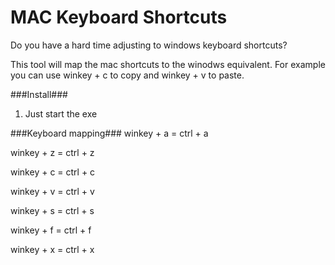 MAC Keyboard Shortcuts
============

Do you have a hard time adjusting to windows keyboard shortcuts?

This tool will map the mac shortcuts to the winodws equivalent.
For example you can use winkey + c to copy and winkey + v to paste.
 

###Install###
1. Just start the exe


###Keyboard mapping###
winkey + a = ctrl + a

winkey + z = ctrl + z

winkey + c = ctrl + c

winkey + v = ctrl + v

winkey + s = ctrl + s

winkey + f = ctrl + f

winkey + x = ctrl + x

